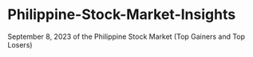 # Philippine-Stock-Market-Insights
September 8, 2023 of the Philippine Stock Market (Top Gainers and Top Losers) 
